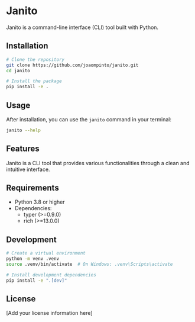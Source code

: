 # Janito

Janito is a command-line interface (CLI) tool built with Python.

## Installation

```bash
# Clone the repository
git clone https://github.com/joaompinto/janito.git
cd janito

# Install the package
pip install -e .
```

## Usage

After installation, you can use the `janito` command in your terminal:

```bash
janito --help
```

## Features

Janito is a CLI tool that provides various functionalities through a clean and intuitive interface.

## Requirements

- Python 3.8 or higher
- Dependencies:
  - typer (>=0.9.0)
  - rich (>=13.0.0)

## Development

```bash
# Create a virtual environment
python -m venv .venv
source .venv/bin/activate  # On Windows: .venv\Scripts\activate

# Install development dependencies
pip install -e ".[dev]"
```

## License

[Add your license information here]